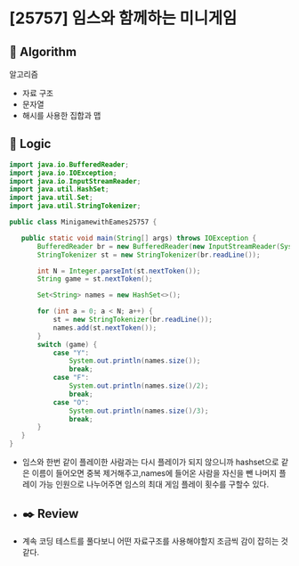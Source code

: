 # [25757] 임스와 함께하는 미니게임

## :pushpin: **Algorithm**

알고리즘
- 자료 구조
- 문자열
- 해시를 사용한 집합과 맵
## :round_pushpin: **Logic**

 ```java
import java.io.BufferedReader;
import java.io.IOException;
import java.io.InputStreamReader;
import java.util.HashSet;
import java.util.Set;
import java.util.StringTokenizer;

public class MinigamewithEames25757 {

    public static void main(String[] args) throws IOException {
        BufferedReader br = new BufferedReader(new InputStreamReader(System.in));
        StringTokenizer st = new StringTokenizer(br.readLine());

        int N = Integer.parseInt(st.nextToken());
        String game = st.nextToken();

        Set<String> names = new HashSet<>();

        for (int a = 0; a < N; a++) {
            st = new StringTokenizer(br.readLine());
            names.add(st.nextToken());
        }
        switch (game) {
            case "Y":
                System.out.println(names.size());
                break;
            case "F":
                System.out.println(names.size()/2);
                break;
            case "O":
                System.out.println(names.size()/3);
                break;
        }
    }
}


 ```

- 임스와 한번 같이 플레이한 사람과는 다시 플레이가 되지 않으니까 hashset으로 같은 이름이 들어오면 중복 제거해주고,names에 들어온 사람을 자신을 뺀 나머지 플레이 가능 인원으로 나누어주면 임스의 최대 게임 플레이 횟수를 구할수 있다.
- ## :black_nib: **Review**

- 계속 코딩 테스트를 풀다보니 어떤 자료구조를 사용해야할지 조금씩 감이 잡히는 것 같다.
